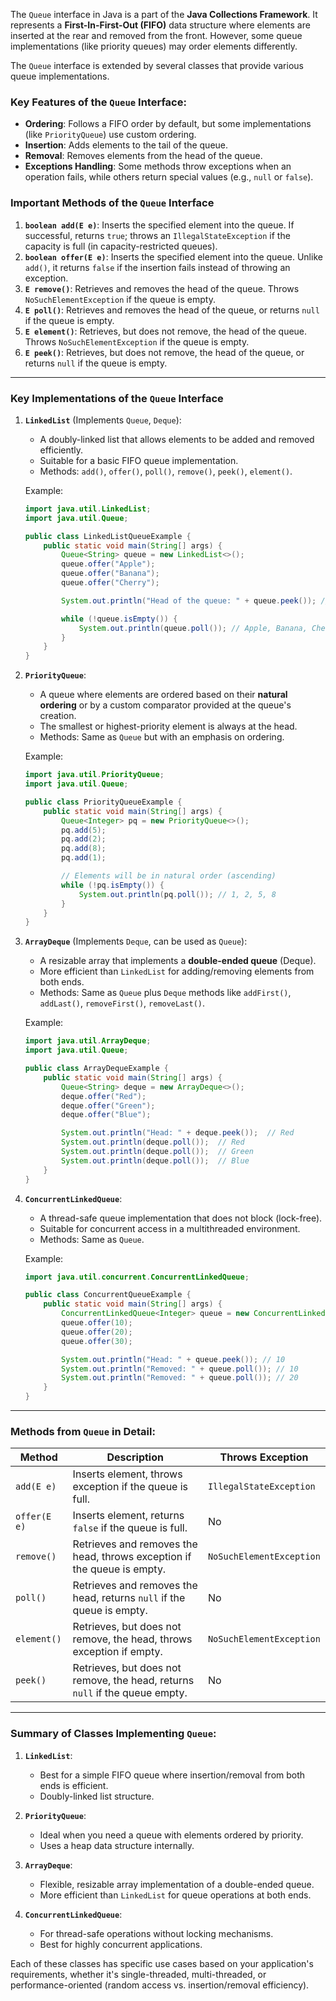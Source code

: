 The `Queue` interface in Java is a part of the **Java Collections Framework**. It represents a **First-In-First-Out (FIFO)** data structure where elements are inserted at the rear and removed from the front. However, some queue implementations (like priority queues) may order elements differently.

The `Queue` interface is extended by several classes that provide various queue implementations.

### Key Features of the `Queue` Interface:
- **Ordering**: Follows a FIFO order by default, but some implementations (like `PriorityQueue`) use custom ordering.
- **Insertion**: Adds elements to the tail of the queue.
- **Removal**: Removes elements from the head of the queue.
- **Exceptions Handling**: Some methods throw exceptions when an operation fails, while others return special values (e.g., `null` or `false`).

### Important Methods of the `Queue` Interface

1. **`boolean add(E e)`**: Inserts the specified element into the queue. If successful, returns `true`; throws an `IllegalStateException` if the capacity is full (in capacity-restricted queues).
2. **`boolean offer(E e)`**: Inserts the specified element into the queue. Unlike `add()`, it returns `false` if the insertion fails instead of throwing an exception.
3. **`E remove()`**: Retrieves and removes the head of the queue. Throws `NoSuchElementException` if the queue is empty.
4. **`E poll()`**: Retrieves and removes the head of the queue, or returns `null` if the queue is empty.
5. **`E element()`**: Retrieves, but does not remove, the head of the queue. Throws `NoSuchElementException` if the queue is empty.
6. **`E peek()`**: Retrieves, but does not remove, the head of the queue, or returns `null` if the queue is empty.

---

### Key Implementations of the `Queue` Interface

1. **`LinkedList`** (Implements `Queue`, `Deque`):
   - A doubly-linked list that allows elements to be added and removed efficiently.
   - Suitable for a basic FIFO queue implementation.
   - Methods: `add()`, `offer()`, `poll()`, `remove()`, `peek()`, `element()`.

   Example:
   ```java
   import java.util.LinkedList;
   import java.util.Queue;

   public class LinkedListQueueExample {
       public static void main(String[] args) {
           Queue<String> queue = new LinkedList<>();
           queue.offer("Apple");
           queue.offer("Banana");
           queue.offer("Cherry");

           System.out.println("Head of the queue: " + queue.peek()); // Apple

           while (!queue.isEmpty()) {
               System.out.println(queue.poll()); // Apple, Banana, Cherry
           }
       }
   }
   ```

2. **`PriorityQueue`**:
   - A queue where elements are ordered based on their **natural ordering** or by a custom comparator provided at the queue's creation.
   - The smallest or highest-priority element is always at the head.
   - Methods: Same as `Queue` but with an emphasis on ordering.
   
   Example:
   ```java
   import java.util.PriorityQueue;
   import java.util.Queue;

   public class PriorityQueueExample {
       public static void main(String[] args) {
           Queue<Integer> pq = new PriorityQueue<>();
           pq.add(5);
           pq.add(2);
           pq.add(8);
           pq.add(1);

           // Elements will be in natural order (ascending)
           while (!pq.isEmpty()) {
               System.out.println(pq.poll()); // 1, 2, 5, 8
           }
       }
   }
   ```

3. **`ArrayDeque`** (Implements `Deque`, can be used as `Queue`):
   - A resizable array that implements a **double-ended queue** (Deque).
   - More efficient than `LinkedList` for adding/removing elements from both ends.
   - Methods: Same as `Queue` plus `Deque` methods like `addFirst()`, `addLast()`, `removeFirst()`, `removeLast()`.
   
   Example:
   ```java
   import java.util.ArrayDeque;
   import java.util.Queue;

   public class ArrayDequeExample {
       public static void main(String[] args) {
           Queue<String> deque = new ArrayDeque<>();
           deque.offer("Red");
           deque.offer("Green");
           deque.offer("Blue");

           System.out.println("Head: " + deque.peek());  // Red
           System.out.println(deque.poll());  // Red
           System.out.println(deque.poll());  // Green
           System.out.println(deque.poll());  // Blue
       }
   }
   ```

4. **`ConcurrentLinkedQueue`**:
   - A thread-safe queue implementation that does not block (lock-free).
   - Suitable for concurrent access in a multithreaded environment.
   - Methods: Same as `Queue`.

   Example:
   ```java
   import java.util.concurrent.ConcurrentLinkedQueue;

   public class ConcurrentQueueExample {
       public static void main(String[] args) {
           ConcurrentLinkedQueue<Integer> queue = new ConcurrentLinkedQueue<>();
           queue.offer(10);
           queue.offer(20);
           queue.offer(30);

           System.out.println("Head: " + queue.peek()); // 10
           System.out.println("Removed: " + queue.poll()); // 10
           System.out.println("Removed: " + queue.poll()); // 20
       }
   }
   ```

---

### Methods from `Queue` in Detail:

| **Method**        | **Description**                                                             | **Throws Exception**                      |
|-------------------|-----------------------------------------------------------------------------|-------------------------------------------|
| `add(E e)`        | Inserts element, throws exception if the queue is full.                     | `IllegalStateException`                   |
| `offer(E e)`      | Inserts element, returns `false` if the queue is full.                      | No                                        |
| `remove()`        | Retrieves and removes the head, throws exception if the queue is empty.     | `NoSuchElementException`                  |
| `poll()`          | Retrieves and removes the head, returns `null` if the queue is empty.       | No                                        |
| `element()`       | Retrieves, but does not remove, the head, throws exception if empty.        | `NoSuchElementException`                  |
| `peek()`          | Retrieves, but does not remove, the head, returns `null` if the queue empty.| No                                        |

---

### Summary of Classes Implementing `Queue`:

1. **`LinkedList`**:
   - Best for a simple FIFO queue where insertion/removal from both ends is efficient.
   - Doubly-linked list structure.

2. **`PriorityQueue`**:
   - Ideal when you need a queue with elements ordered by priority.
   - Uses a heap data structure internally.

3. **`ArrayDeque`**:
   - Flexible, resizable array implementation of a double-ended queue.
   - More efficient than `LinkedList` for queue operations at both ends.

4. **`ConcurrentLinkedQueue`**:
   - For thread-safe operations without locking mechanisms.
   - Best for highly concurrent applications.

Each of these classes has specific use cases based on your application's requirements, whether it's single-threaded, multi-threaded, or performance-oriented (random access vs. insertion/removal efficiency).